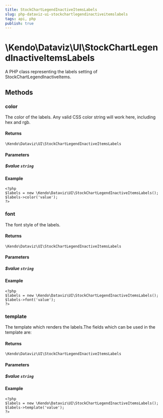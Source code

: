 ```yaml
---
title: StockChartLegendInactiveItemsLabels
slug: php-dataviz-ui-stockchartlegendinactiveitemslabels
tags: api, php
publish: true
---
```


# \Kendo\Dataviz\UI\StockChartLegendInactiveItemsLabels

A PHP class representing the labels setting of StockChartLegendInactiveItems.


## Methods

### color
The color of the labels.
Any valid CSS color string will work here, including hex and rgb.

#### Returns
`\Kendo\Dataviz\UI\StockChartLegendInactiveItemsLabels`

#### Parameters

##### $value `string`



#### Example 
    <?php
    $labels = new \Kendo\Dataviz\UI\StockChartLegendInactiveItemsLabels();
    $labels->color('value');
    ?>

### font
The font style of the labels.

#### Returns
`\Kendo\Dataviz\UI\StockChartLegendInactiveItemsLabels`

#### Parameters

##### $value `string`



#### Example 
    <?php
    $labels = new \Kendo\Dataviz\UI\StockChartLegendInactiveItemsLabels();
    $labels->font('value');
    ?>

### template
The template which renders the labels.The fields which can be used in the template are:

#### Returns
`\Kendo\Dataviz\UI\StockChartLegendInactiveItemsLabels`

#### Parameters

##### $value `string`



#### Example 
    <?php
    $labels = new \Kendo\Dataviz\UI\StockChartLegendInactiveItemsLabels();
    $labels->template('value');
    ?>

